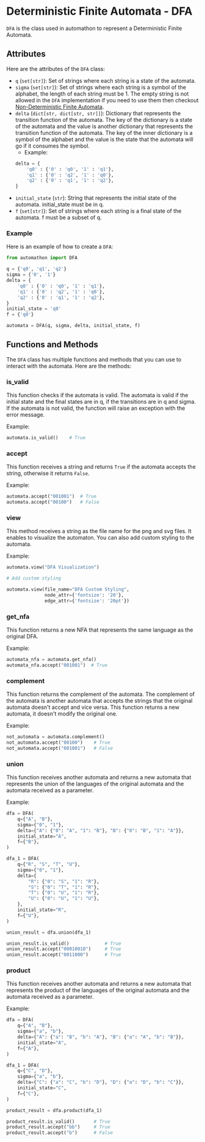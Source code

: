 # Deterministic Finite Automata - DFA

`DFA` is the class used in automathon to represent a Deterministic Finite Automata.

## Attributes

Here are the attributes of the `DFA` class:

- `q` (`set[str]`): Set of strings where each string is a state of the automata.
- `sigma` (`set[str]`): Set of strings where each string is a symbol of the
    alphabet, the length of each string must be 1. The empty string is not
    allowed in the `DFA` implementation if you need to use them then checkout
    [Non-Deterministic Finite Automata](nfa.md).
- `delta` (`dict[str, dict[str, str]]`): Dictionary that represents the transition
    function of the automata. The key of the dictionary is a state of the
    automata and the value is another dictionary that represents the transition
    function of the automata. The key of the inner dictionary is a symbol of the
    alphabet and the value is the state that the automata will go if it consumes
    the symbol.
    - Example:
    ```python
    delta = {
        'q0' : {'0' : 'q0', '1' : 'q1'},
        'q1' : {'0' : 'q2', '1' : 'q0'},
        'q2' : {'0' : 'q1', '1' : 'q2'},
    }
    ```
- `initial_state` (`str`): String that represents the initial state of the automata. initial_state must be in q.
- `f` (`set[str]`): Set of strings where each string is a final state of the automata. f must be a subset of q.

### Example

Here is an example of how to create a `DFA`:

```python
from automathon import DFA

q = {'q0', 'q1', 'q2'}
sigma = {'0', '1'}
delta = {
    'q0' : {'0' : 'q0', '1' : 'q1'},
    'q1' : {'0' : 'q2', '1' : 'q0'},
    'q2' : {'0' : 'q1', '1' : 'q2'},
}
initial_state = 'q0'
f = {'q0'}

automata = DFA(q, sigma, delta, initial_state, f)
```

## Functions and Methods

The `DFA` class has multiple functions and methods that you can use to interact
with the automata. Here are the methods:

### is_valid

This function checks if the automata is valid. The automata is valid if the
initial state and the final states are in q, if the transitions are in q and
sigma. If the automata is not valid, the function will raise an exception with
the error message.

Example:

```python
automata.is_valid()    # True
```

### accept

This function receives a string and returns `True` if the automata accepts the
string, otherwise it returns `False`.

Example:

```python
automata.accept("001001")  # True
automata.accept("00100")   # False
```

### view

This method receives a string as the file name for the png and svg files. It
enables to visualize the automaton. You can also add custom styling to the
automata.

Example:

```python
automata.view("DFA Visualization")

# Add custom styling

automata.view(file_name="DFA Custom Styling",
              node_attr={'fontsize': '20'},
              edge_attr={'fontsize': '20pt'})
```

### get_nfa

This function returns a new NFA that represents the same language as the
original DFA.

Example:

```python
automata_nfa = automata.get_nfa()
automata_nfa.accept("001001")  # True
```

### complement

This function returns the complement of the automata. The complement of the
automata is another automata that accepts the strings that the original
automata doesn't accept and vice versa. This function returns a new automata,
it doesn't modify the original one.

Example:

```python
not_automata = automata.complement()
not_automata.accept("00100")    # True
not_automata.accept("001001")   # False
```

### union

This function receives another automata and returns a new automata that
represents the union of the languages of the original automata and the
automata received as a parameter.

Example:

```python
dfa = DFA(
    q={"A", "B"},
    sigma={"0", "1"},
    delta={"A": {"0": "A", "1": "B"}, "B": {"0": "B", "1": "A"}},
    initial_state="A",
    f={"B"},
)

dfa_1 = DFA(
    q={"R", "S", "T", "U"},
    sigma={"0", "1"},
    delta={
        "R": {"0": "S", "1": "R"},
        "S": {"0": "T", "1": "R"},
        "T": {"0": "U", "1": "R"},
        "U": {"0": "U", "1": "U"},
    },
    initial_state="R",
    f={"U"},
)

union_result = dfa.union(dfa_1)

union_result.is_valid()             # True
union_result.accept("00010010")     # True
union_result.accept("0011000")      # True
```

### product

This function receives another automata and returns a new automata that
represents the product of the languages of the original automata and the
automata received as a parameter.

Example:

```python
dfa = DFA(
    q={"A", "B"},
    sigma={"a", "b"},
    delta={"A": {"a": "B", "b": "A"}, "B": {"a": "A", "b": "B"}},
    initial_state="A",
    f={"A"},
)

dfa_1 = DFA(
    q={"C", "D"},
    sigma={"a", "b"},
    delta={"C": {"a": "C", "b": "D"}, "D": {"a": "D", "b": "C"}},
    initial_state="C",
    f={"C"},
)

product_result = dfa.product(dfa_1)

product_result.is_valid()       # True
product_result.accept("bb")     # True
product_result.accept("b")      # False
```
